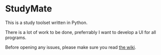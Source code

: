 # StudyMate
This is a study toolset written in Python.

There is a lot of work to be done, preferrably I want to develop a UI for all programs.

Before opening any issues, please make sure you read [the wiki](https://github.com/Zjefken/StudyMate/wiki).
